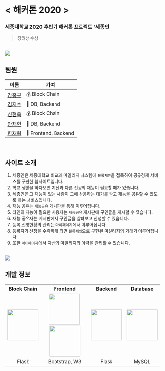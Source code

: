 # < 해커톤 2020 >

### 세종대학교 2020 후반기 해커톤 프로젝트 '세종인'
> 장려상 수상

<br>

<img src="./reference_img/readmeimg.png">

## 팀원

|이름|기여|
|---|---|
|<a href="https://github.com/hon99oo">강홍구</a>|💰 Block Chain|
|<a href="https://github.com/ghis22130">김지수</a>|📂 DB, Backend|
|<a href="https://github.com/woogie-s">신현욱</a>|💰 Block Chain|
|<a href="https://github.com/Jaeyooou">안재현</a>|📂 DB, Backend|
|<a href="https://github.com/hanjo8813">한재원</a>|📄 Frontend, Backend|

<br>

## 사이트 소개
1. 세종인은 세종대학교 비교과 마일리지 시스템에 `블록체인`을 접목하여 공유경제 서비스를 구현한 웹사이트입니다.
2. 학교 생활을 하다보면 자신과 다른 전공의 재능이 필요할 때가 있습니다.
3. 세종인은 그 재능이 있는 사람이 그에 상응하는 대가를 받고 재능을 공유할 수 있도록 하는 서비스입니다.
4. 재능 공유는 `재능공유` 게시판을 통해 이루어집니다.
5. 타인의 재능이 필요한 사용자는 `재능공유` 게시판에 구인글을 게시할 수 있습니다.
6. 재능 공유자는 게시판에서 구인글을 살펴보고 신청할 수 있습니다.
7. 등록,신청현황의 관리는 `마이페이지`에서 이루어집니다.
8. 등록자가 신청을 수락하게 되면 `블록체인`으로 구현된 마일리지의 거래가 이루어집니다.
8. 또한 `마이페이지`에서 자신의 마일리지와 이력을 관리할 수 있습니다.

<br>

<img src="./reference_img/readmeimg2.png">

<br>

## 개발 정보

<table style="text-align:center;">
    <tr>
        <th>Block Chain</th>
        <th>Frontend</th>
        <th>Backend</th>
        <th>Database</th>
    </tr>
    <tr>
        <td>
        <img src="./reference_img/1.jpg" width=100 height=100>
        </td>
        <td>
        <img src="./reference_img/2.png" width=100 height=100>&nbsp;
        <img src="./reference_img/3.png" width=100 height=100>
        </td>
        <td> 
        <img src="./reference_img/1.jpg" width=100 height=100>
        </td>
        <td>
        <img src="./reference_img/4.png" width=100 height=100>
        </td>
    </tr>
    <tr>
        <td>
        Flask
        </td>
        <td>
        Bootstrap, W3
        </td>
        <td>
        Flask
        </td>
        <td>
        MySQL
        </td>
    </tr>
</table>